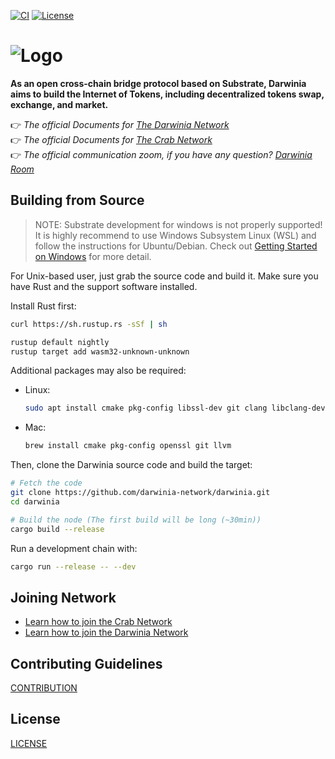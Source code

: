 [![CI](https://travis-ci.org/darwinia-network/darwinia.svg)](https://travis-ci.org/darwinia-network/darwinia])
[![License](https://img.shields.io/badge/License-GPLv3-blue.svg)](https://www.gnu.org/licenses/gpl-3.0)


# ![Logo](https://github.com/darwinia-network/rfcs/raw/master/logo/darwinia.png)

**As an open cross-chain bridge protocol based on Substrate, Darwinia aims to build the Internet of Tokens, including decentralized tokens swap, exchange, and market.**

👉 *The official Documents for [The Darwinia Network](https://darwinia.network/)*<br>
👉 *The official Documents for [The Crab Network](https://docs.crab.network/)*<br>
👉 *The official communication zoom, if you have any question? [Darwinia Room](https://matrix.to/#/#darwinia:matrix.org)*<br>

## Building from Source

> NOTE: Substrate development for windows is not properly supported! It is highly recommend to use Windows Subsystem Linux (WSL) and follow the instructions for Ubuntu/Debian. Check out [Getting Started on Windows](https://substrate.dev/docs/en/knowledgebase/getting-started/windows-users) for more detail.

For Unix-based user, just grab the source code and build it. Make sure you have Rust and the support software installed.

Install Rust first:

```sh
curl https://sh.rustup.rs -sSf | sh
```

```sh
rustup default nightly
rustup target add wasm32-unknown-unknown
```

Additional packages may also be required:

- Linux:

	```sh
	sudo apt install cmake pkg-config libssl-dev git clang libclang-dev
	```

- Mac:

	```sh
	brew install cmake pkg-config openssl git llvm
	```

Then, clone the Darwinia source code and build the target:

```sh
# Fetch the code
git clone https://github.com/darwinia-network/darwinia.git
cd darwinia

# Build the node (The first build will be long (~30min))
cargo build --release
```

Run a development chain with:

```sh
cargo run --release -- --dev
```

## Joining Network

- [Learn how to join the Crab Network](https://docs.crab.network/crab-tut-node)
- [Learn how to join the Darwinia Network](https://docs.darwinia.network/docs/en/wiki-tut-node)

## Contributing Guidelines

[CONTRIBUTION](CONTRIBUTING.adoc)

## License

[LICENSE](https://github.com/darwinia-network/darwinia/blob/master/LICENSE)
